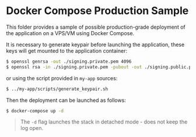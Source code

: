 # Docker Compose Production Sample
This folder provides a sample of possible production-grade deployment of the application on a VPS/VM using Docker Compose.

It is necessary to generate keypair before launching the application, these keys will get mounted to the application container:
```bash
$ openssl genrsa -out ./signing.private.pem 4096
$ openssl rsa -in ./signing.private.pem -pubout -out ./signing.public.pem
```
or using the script provided in `my-app` sources:
```bash
$ ../my-app/scripts/generate_keypair.sh
```

Then the deployment can be launched as follows:
```bash
$ docker-compose up -d
```

> The `-d` flag launches the stack in detached mode - does not keep the log open.
